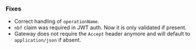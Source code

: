 ### Fixes

- Correct handling of `operationName`.
- `nbf` claim was required in JWT auth. Now it is only validated if present.
- Gateway does not require the `Accept` header anymore and will default to `application/json` if absent.

